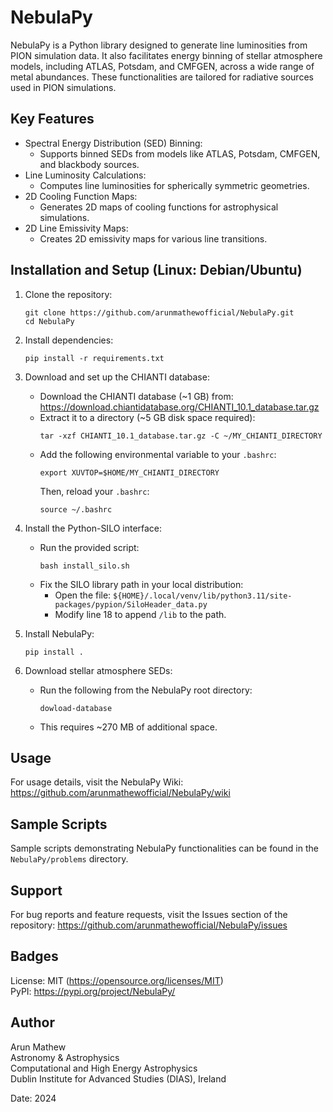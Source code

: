 
NebulaPy
========

NebulaPy is a Python library designed to generate line luminosities from PION simulation data. It also facilitates energy binning of stellar atmosphere models, including ATLAS, Potsdam, and CMFGEN, across a wide range of metal abundances. These functionalities are tailored for radiative sources used in PION simulations.

Key Features
------------
- Spectral Energy Distribution (SED) Binning:
  - Supports binned SEDs from models like ATLAS, Potsdam, CMFGEN, and blackbody sources.
- Line Luminosity Calculations:
  - Computes line luminosities for spherically symmetric geometries.
- 2D Cooling Function Maps:
  - Generates 2D maps of cooling functions for astrophysical simulations.
- 2D Line Emissivity Maps:
  - Creates 2D emissivity maps for various line transitions.

Installation and Setup (Linux: Debian/Ubuntu)
---------------------------------------------
1. Clone the repository:
   ```
   git clone https://github.com/arunmathewofficial/NebulaPy.git
   cd NebulaPy
   ```

2. Install dependencies:
   ```
   pip install -r requirements.txt
   ```

3. Download and set up the CHIANTI database:
   - Download the CHIANTI database (~1 GB) from:
     https://download.chiantidatabase.org/CHIANTI_10.1_database.tar.gz
   - Extract it to a directory (~5 GB disk space required):
     ```
     tar -xzf CHIANTI_10.1_database.tar.gz -C ~/MY_CHIANTI_DIRECTORY
     ```
   - Add the following environmental variable to your `.bashrc`:
     ```
     export XUVTOP=$HOME/MY_CHIANTI_DIRECTORY
     ```
     Then, reload your `.bashrc`:
     ```
     source ~/.bashrc
     ```

4. Install the Python-SILO interface:
   - Run the provided script:
     ```
     bash install_silo.sh
     ```
   - Fix the SILO library path in your local distribution:
     - Open the file:
       `${HOME}/.local/venv/lib/python3.11/site-packages/pypion/SiloHeader_data.py`
     - Modify line 18 to append `/lib` to the path.

5. Install NebulaPy:
   ```
   pip install .
   ```

6. Download stellar atmosphere SEDs:
   - Run the following from the NebulaPy root directory:
     ```
     dowload-database 
     ```
   - This requires ~270 MB of additional space.

Usage
-----
For usage details, visit the NebulaPy Wiki:
https://github.com/arunmathewofficial/NebulaPy/wiki

Sample Scripts
--------------
Sample scripts demonstrating NebulaPy functionalities can be found in the `NebulaPy/problems` directory.

Support
-------
For bug reports and feature requests, visit the Issues section of the repository:
https://github.com/arunmathewofficial/NebulaPy/issues

Badges
------
License: MIT (https://opensource.org/licenses/MIT)  
PyPI: https://pypi.org/project/NebulaPy/

Author
------
Arun Mathew  
Astronomy & Astrophysics  
Computational and High Energy Astrophysics  
Dublin Institute for Advanced Studies (DIAS), Ireland  

Date: 2024
